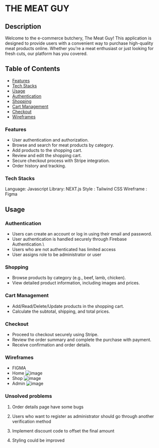 # THE MEAT GUY

## Description

Welcome to the e-commerce butchery, The Meat Guy! This application is designed to provide users with a convenient way to purchase high-quality meat products online. Whether you're a meat enthusiast or just looking for fresh cuts, our platform has you covered.

## Table of Contents

- [Features](#features)
- [Tech Stacks](#tech-stacks)
- [Usage](#usage)
- [Authentication](#authentication)
- [Shopping](#shopping)
- [Cart Management](#cart-management)
- [Checkout](#checkout)
- [Wireframes](#wireframes)

### Features

- User authentication and authorization.
- Browse and search for meat products by category.
- Add products to the shopping cart.
- Review and edit the shopping cart.
- Secure checkout process with Stripe integration.
- Order history and tracking.

### Tech Stacks

Language: Javascript
Library: NEXT.js
Style : Tailwind CSS
Wireframe : Figma

## Usage

### Authentication

- Users can create an account or log in using their email and password.
- User authentication is handled securely through Firebase Authentication.\
- Users who are not authenticated has limited access
- User assigns role to be administrator or user

### Shopping

- Browse products by category (e.g., beef, lamb, chicken).
- View detailed product information, including images and prices.

### Cart Management

- Add/Read/Delete/Update products in the shopping cart.
- Calculate the subtotal, shipping, and total prices.

### Checkout

- Proceed to checkout securely using Stripe.
- Review the order summary and complete the purchase with payment.
- Receive confirmation and order details.

### Wireframes

- FIGMA
- Home ![image](https://github.com/khidhirakmal/the-meat-guy/assets/125201926/8d3d6338-1937-40c5-94e8-14d5396f66bd)
- Shop ![image](https://github.com/khidhirakmal/the-meat-guy/assets/125201926/b6044832-ce99-4552-877e-8be6c0f7f5dd)
- Admin ![image](https://github.com/khidhirakmal/the-meat-guy/assets/125201926/fba96257-9024-4322-b686-2a9f05782138)




### Unsolved problems

1. Order details page have some bugs

2. Users who want to register as administrator should go through another verification method

3. Implement discount code to offset the final amount

4. Styling could be improved
